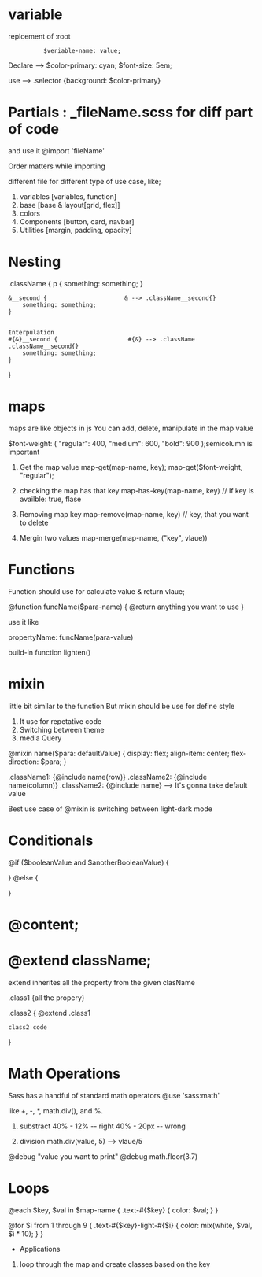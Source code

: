 # variable
replcement of :root

              $veriable-name: value;
Declare  -->  $color-primary: cyan;
              $font-size: 5em;

use      --> .selector {background: $color-primary}








# Partials : _fileName.scss        for diff part of code
and use it    @import 'fileName'

Order matters while importing

different file for different type of use case, like;
1. variables [variables, function]
2. base [base & layout[grid, flex]]
3. colors
4. Components [button, card, navbar]
5. Utilities [margin, padding, opacity]









# Nesting
.className {
    p {
        something: something;
    }


    &__second {                      & --> .className__second{}
        something: something;
    }


    Interpulation
    #{&}__second {                    #{&} --> .className .className__second{}
        something: something;
    }
}











# maps
maps are like objects in js
You can add, delete, manipulate in the map value

$font-weight: (
    "regular": 400,
    "medium": 600,
    "bold": 900
);semicolumn is important

1. Get the map value
map-get(map-name, key);
map-get($font-weight, "regular");

2. checking the map has that key
map-has-key(map-name, key) // If key is availble: true, flase

3. Removing map key
map-remove(map-name, key) // key, that you want to delete

4. Mergin two values
map-merge(map-name, ("key", vlaue))











# Functions
Function should use for calculate value & return vlaue;

@function funcName($para-name) {
    @return anything you want to use
}

use it like

propertyName: funcName(para-value)


build-in function lighten()














# mixin
little bit similar to the function
But mixin should be use for define style

1. It use for repetative code
2. Switching between theme
3. media Query

@mixin name($para: defaultValue) {
    display: flex;
    align-item: center;
    flex-direction: $para;
}

.className1: {@include name(row)}
.className2: {@include name(column)}
.className2: {@include name} --> It's gonna take default value


Best use case of @mixin is switching between light-dark mode






# Conditionals
@if ($booleanValue and $anotherBooleanValue) {

} @else {

}




# @content;




# @extend className;
extend inherites all the property from the given clasName

.class1 {all the propery}

.class2 {
    @extend .class1

    class2 code
}











# Math Operations
Sass has a handful of standard math operators
@use 'sass:math'

like +, -, *, math.div(), and %.


1. substract
40% - 12%        --  right
40% - 20px       --  wrong


2. division
math.div(value, 5)  --> vlaue/5


@debug "value you want to print"
@debug math.floor(3.7)











# Loops
@each $key, $val in $map-name {
    .text-#{$key} {
        color: $val;
    }
}


@for $i from 1 through 9 {
    .text-#{$key}-light-#{$i} {
        color: mix(white, $val, $i * 10);
    }
}

* Applications
1. loop through the map and create classes based on the key




